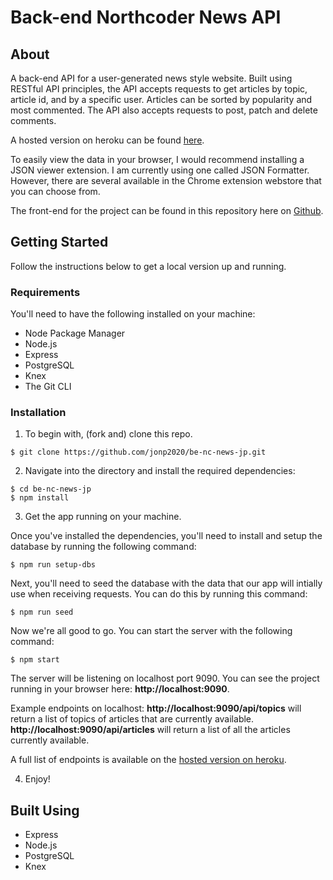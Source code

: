# Back-end Northcoder News API

## About

A back-end API for a user-generated news style website. Built using RESTful API principles, the API accepts requests to get articles by topic, article id, and by a specific user. Articles can be sorted by popularity and most commented. The API also accepts requests to post, patch and delete comments.

A hosted version on heroku can be found [here](https://nc-news-fe-jonp.herokuapp.com/).

To easily view the data in your browser, I would recommend installing a JSON viewer extension. I am currently using one called JSON Formatter. However, there are several available in the Chrome extension webstore that you can choose from.

The front-end for the project can be found in this repository here on [Github](https://github.com/jonp2020/fe-nc-news-jp.git).

## Getting Started

Follow the instructions below to get a local version up and running.

### Requirements

You'll need to have the following installed on your machine:

- Node Package Manager
- Node.js
- Express
- PostgreSQL
- Knex
- The Git CLI

### Installation

1. To begin with, (fork and) clone this repo.

```
$ git clone https://github.com/jonp2020/be-nc-news-jp.git
```

2. Navigate into the directory and install the required dependencies:

```
$ cd be-nc-news-jp
$ npm install
```

3. Get the app running on your machine.

Once you've installed the dependencies, you'll need to install and setup the database by running the following command:

```
$ npm run setup-dbs
```

Next, you'll need to seed the database with the data that our app will intially use when receiving requests. You can do this by running this command:

```
$ npm run seed
```

Now we're all good to go. You can start the server with the following command:

```
$ npm start
```

The server will be listening on localhost port 9090. You can see the project running in your browser here: **http://localhost:9090**.

Example endpoints on localhost:
**http://localhost:9090/api/topics** will return a list of topics of articles that are currently available.
**http://localhost:9090/api/articles** will return a list of all the articles currently available.

A full list of endpoints is available on the [hosted version on heroku](https://nc-news-fe-jonp.herokuapp.com/).

4. Enjoy!

## Built Using

- Express
- Node.js
- PostgreSQL
- Knex
